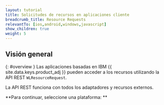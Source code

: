 ```yaml
---
layout: tutorial
title: Solicitudes de recursos en aplicaciones cliente
breadcrumb_title: Resource Requests
relevantTo: [ios,android,windows,javascript]
show_children: true
weight: 5
---
```

<!-- NLS_CHARSET=UTF-8 -->
## Visión general 
{: #overview }
Las aplicaciones basadas en IBM {{ site.data.keys.product_adj }} pueden acceder a los recursos utilizando la API REST `WLResourceRequest`.
  
La API REST funciona con todos los adaptadores y recursos externos.

**Para continuar, seleccione una plataforma: **
